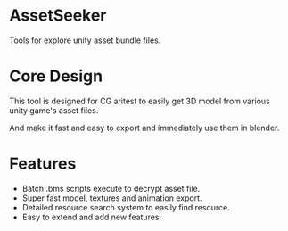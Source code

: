 # AssetSeeker

Tools for explore unity asset bundle files.

# Core Design

This tool is designed for CG aritest to easily get 3D model from various unity game's asset files.

And make it fast and easy to export and immediately use them in blender.


# Features

- Batch .bms scripts execute to decrypt asset file.
- Super fast model, textures and animation export.
- Detailed resource search system to easily find resource.
- Easy to extend and add new features.



